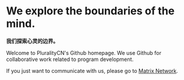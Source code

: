# We explore the boundaries of the mind.

**我们探索心灵的边界。**

Welcome to PluralityCN's Github homepage. We use Github for collaborative work related to program development.

If you just want to communicate with us, please go to [Matrix Network](https://matrix.to/#/#pluralitycn:matrix.im).

